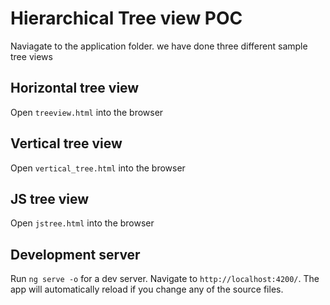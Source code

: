 
# Hierarchical Tree view POC

Naviagate to the application folder. we have done three different sample tree views

## Horizontal tree view 

Open `treeview.html` into the browser

## Vertical tree view 

Open `vertical_tree.html` into the browser


## JS tree view 

Open `jstree.html` into the browser


## Development server

Run `ng serve -o` for a dev server. Navigate to `http://localhost:4200/`. The app will automatically reload if you change any of the source files.
